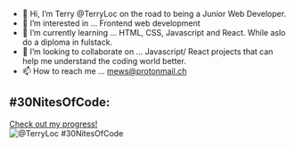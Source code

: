 - 👋 Hi, I’m Terry @TerryLoc on the road to being a Junior Web Developer. 
- 👀 I’m interested in ... Frontend web development
- 🌱 I’m currently learning ... HTML, CSS, Javascript and React. While aslo do a diploma in fulstack.
- 💞️ I’m looking to collaborate on ... Javascript/ React projects that can help me understand the coding world better.
- 📫 How to reach me ... mews@protonmail.ch

<!---
TerryLoc/TerryLoc is a ✨ special ✨ repository because its `README.md` (this file) appears on your GitHub profile.
You can click the Preview link to take a look at your changes.
--->

## #30NitesOfCode:
  [Check out my progress!](https://www.codedex.io/@TerryLoc/30-nites-of-code)  
  ![@TerryLoc #30NitesOfCode](https://www.codedex.io/api/petStatus?user=TerryLoc)
